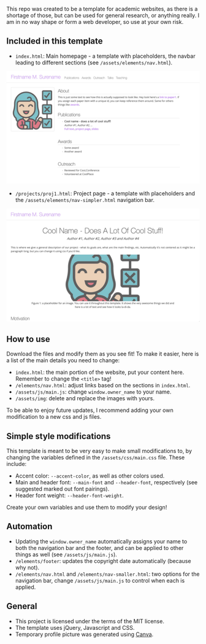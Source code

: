This repo was created to be a template for academic websites, as there is a shortage of those, but can be used for general research, or anything really.
I am in no way shape or form a web developer, so use at your own risk.


## Included in this template
- ```index.html```: Main homepage - a template with placeholders, the navbar leading to different sections (see ```/assets/elements/nav.html```).

![Homepage template example](/assets/img/main-page.jpg)


- ```/projects/proj1.html```: Project page - a template with placeholders and the ```/assets/elements/nav-simpler.html``` navigation bar.

![Project page template example](/assets/img/project-page.jpg)


## How to use
Download the files and modify them as you see fit! 
To make it easier, here is a list of the main details you need to change:
- ```index.html```: the main portion of the website, put your content here. Remember to change the ```<title>``` tag!
- ```/elements/nav.html```: adjust links based on the sections in ```index.html```.
- ```/assets/js/main.js```:  change ```window.owner_name``` to your name.
- ```/assets/img```: delete and replace the images with yours.

To be able to enjoy future updates, I recommend adding your own modification to a new css and js files.


## Simple style modifications
This template is meant to be very easy to make small modifications to, by changing the variables defined in the ```/assets/css/main.css``` file. These include:
- Accent color: ```--accent-color```, as well as other colors used.
- Main and header font: ```--main-font``` and ```--header-font```, respectively (see suggested marked out font pairings).
- Header font weight: ```--header-font-weight```.

Create your own variables and use them to modify your design!


## Automation 
- Updating the ```window.owner_name``` automatically assigns your name to both the navigation bar and the footer, and can be applied to other things as well (see ```/assets/js/main.js```).
- ```/elements/footer```: updates the copyright date automatically (because why not).
- ```/elements/nav.html``` and ```/elements/nav-smaller.html```: two options for the navigation bar, change ```/assets/js/main.js``` to control when each is applied.


## General
- This project is licensed under the terms of the MIT license.
- The template uses jQuery, Javascript and CSS.
- Temporary profile picture was generated using [Canva](https://canva.com).